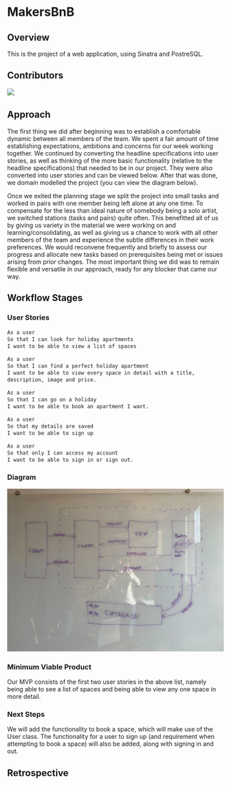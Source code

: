 # MakersBnB
## Overview
This is the project of a web application, using Sinatra and PostreSQL.

## Contributors
  <a href="https://github.com/ruiined/makersbnb/graphs/contributors">
  <img src="https://contrib.rocks/image?repo=ruiined/makersbnb" />
  </a>

## Approach
The first thing we did after beginning was to establish a comfortable dynamic between all members of the team. We spent a fair amount of time establishing expectations, ambitions and concerns for our week working together.
We continued by converting the headline specifications into user stories, as well as thinking of the more basic functionality (relative to the headline specifications) that needed to be in our project. They were also converted into user stories and can be viewed below. After that was done, we domain modelled the project (you can view the diagram below).

Once we exited the planning stage we split the project into small tasks and worked in pairs with one member being left alone at any one time. To compensate for the less than ideal nature of somebody being a solo artist, we switched stations (tasks and pairs) quite often. This benefitted all of us by giving us variety in the material we were working on and learning/consolidating, as well as giving us a chance to work with all other members of the team and experience the subtle differences in their work preferences. We would reconvene frequently and briefly to assess our progress and allocate new tasks based on prerequisites being met or issues arising from prior changes. The most important thing we did was to remain flexible and versatile in our approach, ready for any blocker that came our way.

## Workflow Stages

### User Stories
  ```
  As a user
  So that I can look for holiday apartments
  I want to be able to view a list of spaces
  ```
  ```
  As a user
  So that I can find a perfect holiday apartment
  I want to be able to view every space in detail with a title, description, image and price.
  ```
  ```
  As a user
  So that I can go on a holiday
  I want to be able to book an apartment I want.
  ```
  ```
  As a user
  So that my details are saved
  I want to be able to sign up
  ```
  ```
  As a user
  So that only I can access my account
  I want to be able to sign in or sign out.
  ```
  
### Diagram
  ![Project Diagram](https://github.com/ruiined/makersbnb/blob/main/screenshots/makersbnb_diagram.jpg)

### Minimum Viable Product
Our MVP consists of the first two user stories in the above list, namely being able to see a list of spaces and being able to view any one space in more detail.

### Next Steps
We will add the functionality to book a space, which will make use of the User class. The functionality for a user to sign up (and requirement when attempting to book a space) will also be added, along with signing in and out.

## Retrospective
